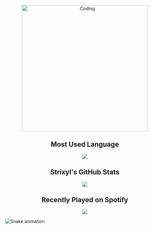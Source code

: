 <div align="center">
  <img alt="Coding" width="400" src="https://media.tenor.com/sbfBfp3FeY8AAAAj/oia-uia.gif">
</div>


<div align="center">
  <h2>Most Used Language</h2>
  <img src="https://github-readme-stats.vercel.app/api/top-langs/?username=Strixyl&theme=dark">
</div>

<div align="center">
  <h2>Strixyl's GitHub Stats</h2>
  <img src="https://github-readme-stats.vercel.app/api?username=Strixyl&show_icons=true&theme=dark">
</div>

<div align="center">
  <h2>Recently Played on Spotify</h2>
  <img src="https://spotify-recently-played-readme.vercel.app/api?user=qkoi3o0oqybzwf6ja5hvtzw5m">
</div>

![Snake animation](https://github.com/Strixyl/Strixyl/blob/output/github-contribution-grid-snake.svg)


<!--




<div align="center">
![Snake animation](https://github.com/Strixyl/Strixyl/blob/output/github-contribution-grid-snake.svg)
</div>

COMMENT SECTION HERE/ WILL NOT BEB DISPLAYED


-->
